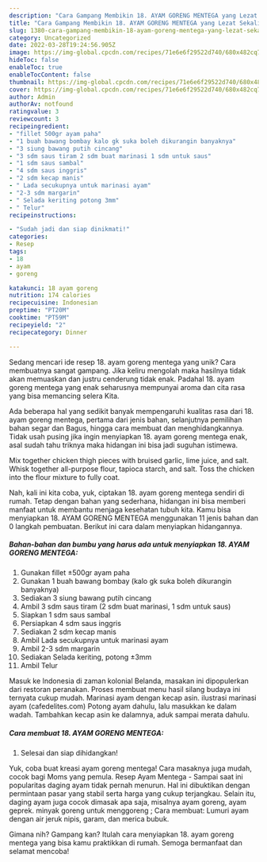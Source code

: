 ```yaml
---
description: "Cara Gampang Membikin 18. AYAM GORENG MENTEGA yang Lezat Sekali"
title: "Cara Gampang Membikin 18. AYAM GORENG MENTEGA yang Lezat Sekali"
slug: 1380-cara-gampang-membikin-18-ayam-goreng-mentega-yang-lezat-sekali
category: Uncategorized
date: 2022-03-28T19:24:56.905Z
image: https://img-global.cpcdn.com/recipes/71e6e6f29522d740/680x482cq70/18-ayam-goreng-mentega-foto-resep-utama.jpg
hideToc: false
enableToc: true
enableTocContent: false
thumbnail: https://img-global.cpcdn.com/recipes/71e6e6f29522d740/680x482cq70/18-ayam-goreng-mentega-foto-resep-utama.jpg
cover: https://img-global.cpcdn.com/recipes/71e6e6f29522d740/680x482cq70/18-ayam-goreng-mentega-foto-resep-utama.jpg
author: Admin
authorAv: notfound
ratingvalue: 3
reviewcount: 3
recipeingredient:
- "fillet 500gr ayam paha"
- "1 buah bawang bombay kalo gk suka boleh dikurangin banyaknya"
- "3 siung bawang putih cincang"
- "3 sdm saus tiram 2 sdm buat marinasi 1 sdm untuk saus"
- "1 sdm saus sambal"
- "4 sdm saus inggris"
- "2 sdm kecap manis"
- " Lada secukupnya untuk marinasi ayam"
- "2-3 sdm margarin"
- " Selada keriting potong 3mm"
- " Telur"
recipeinstructions:

- "Sudah jadi dan siap dinikmati!"
categories:
- Resep
tags:
- 18
- ayam
- goreng

katakunci: 18 ayam goreng 
nutrition: 174 calories
recipecuisine: Indonesian
preptime: "PT20M"
cooktime: "PT59M"
recipeyield: "2"
recipecategory: Dinner

---
```





Sedang mencari ide resep 18. ayam goreng mentega yang unik? Cara membuatnya sangat gampang. Jika keliru mengolah maka hasilnya tidak akan memuaskan dan justru cenderung tidak enak. Padahal 18. ayam goreng mentega yang enak seharusnya mempunyai aroma dan cita rasa yang bisa memancing selera Kita.





Ada beberapa hal yang sedikit banyak mempengaruhi kualitas rasa dari 18. ayam goreng mentega, pertama dari jenis bahan, selanjutnya pemilihan bahan segar dan Bagus, hingga cara membuat dan menghidangkannya. Tidak usah pusing jika ingin menyiapkan 18. ayam goreng mentega enak,      asal sudah tahu triknya maka hidangan ini bisa jadi suguhan istimewa.














Mix together chicken thigh pieces with bruised garlic, lime juice, and salt. Whisk together all-purpose flour, tapioca starch, and salt. Toss the chicken into the flour mixture to fully coat.






Nah, kali ini kita coba, yuk, ciptakan 18. ayam goreng mentega sendiri di rumah. Tetap dengan bahan yang sederhana, hidangan ini bisa memberi manfaat untuk membantu menjaga kesehatan tubuh kita. Kamu bisa menyiapkan 18. AYAM GORENG MENTEGA menggunakan 11 jenis bahan dan 0 langkah pembuatan. Berikut ini cara dalam menyiapkan hidangannya.

<!--inarticleads1-->

##### Bahan-bahan dan bumbu yang harus ada untuk menyiapkan 18. AYAM GORENG MENTEGA:

1. Gunakan fillet ±500gr ayam paha
1. Gunakan 1 buah bawang bombay (kalo gk suka boleh dikurangin banyaknya)
1. Sediakan 3 siung bawang putih cincang
1. Ambil 3 sdm saus tiram (2 sdm buat marinasi, 1 sdm untuk saus)
1. Siapkan 1 sdm saus sambal
1. Persiapkan 4 sdm saus inggris
1. Sediakan 2 sdm kecap manis
1. Ambil  Lada secukupnya untuk marinasi ayam
1. Ambil 2-3 sdm margarin
1. Sediakan  Selada keriting, potong ±3mm
1. Ambil  Telur


Masuk ke Indonesia di zaman kolonial Belanda, masakan ini dipopulerkan dari restoran peranakan. Proses membuat menu hasil silang budaya ini ternyata cukup mudah. Marinasi ayam dengan kecap asin. ilustrasi marinasi ayam (cafedelites.com) Potong ayam dahulu, lalu masukkan ke dalam wadah. Tambahkan kecap asin ke dalamnya, aduk sampai merata dahulu. 

<!--inarticleads2-->

##### Cara membuat 18. AYAM GORENG MENTEGA:


1. Selesai dan siap dihidangkan!

Yuk, coba buat kreasi ayam goreng mentega! Cara masaknya juga mudah, cocok bagi Moms yang pemula. Resep Ayam Mentega - Sampai saat ini popularitas daging ayam tidak pernah menurun. Hal ini dibuktikan dengan permintaan pasar yang stabil serta harga yang cukup terjangkau. Selain itu, daging ayam juga cocok dimasak apa saja, misalnya ayam goreng, ayam geprek. minyak goreng untuk menggoreng ; Cara membuat: Lumuri ayam dengan air jeruk nipis, garam, dan merica bubuk. 

Gimana nih? Gampang kan? Itulah cara menyiapkan 18. ayam goreng mentega yang bisa kamu praktikkan di rumah. Semoga bermanfaat dan selamat mencoba!
